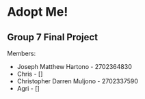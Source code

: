 # Adopt Me!
## Group 7 Final Project
Members:
- Joseph Matthew Hartono - 2702364830
- Chris - []
- Christopher Darren Muljono - 2702337590
- Agri - []
